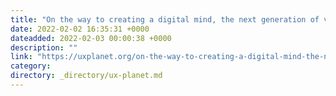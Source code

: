 ```yaml
---
title: "On the way to creating a digital mind, the next generation of virtual assistants"
date: 2022-02-02 16:35:31 +0000
dateadded: 2022-02-03 00:00:38 +0000
description: ""
link: "https://uxplanet.org/on-the-way-to-creating-a-digital-mind-the-next-generation-of-virtual-assistants-8e30b64b70db?source=rss----819cc2aaeee0---4"
category:
directory: _directory/ux-planet.md
---
```


